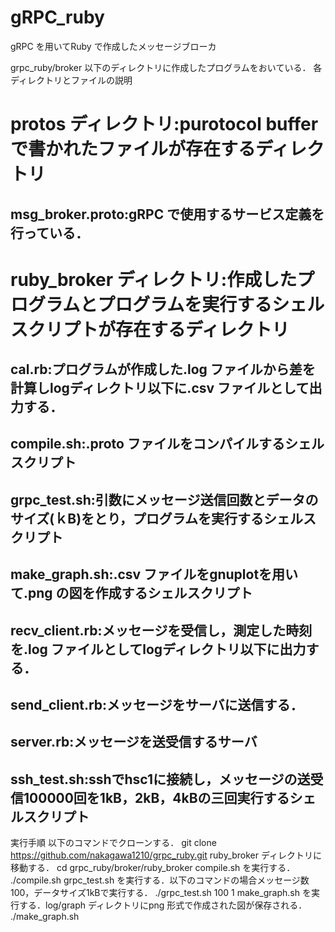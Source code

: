 gRPC_ruby 
===================================

gRPC を用いてRuby で作成したメッセージブローカ

grpc_ruby/broker 以下のディレクトリに作成したプログラムをおいている．
各ディレクトリとファイルの説明
# protos ディレクトリ:purotocol buffer で書かれたファイルが存在するディレクトリ
## msg_broker.proto:gRPC で使用するサービス定義を行っている．
# ruby_broker ディレクトリ:作成したプログラムとプログラムを実行するシェルスクリプトが存在するディレクトリ
## cal.rb:プログラムが作成した.log ファイルから差を計算しlogディレクトリ以下に.csv ファイルとして出力する．
## compile.sh:.proto ファイルをコンパイルするシェルスクリプト
## grpc_test.sh:引数にメッセージ送信回数とデータのサイズ(ｋB)をとり，プログラムを実行するシェルスクリプト
## make_graph.sh:.csv ファイルをgnuplotを用いて.png の図を作成するシェルスクリプト
## recv_client.rb:メッセージを受信し，測定した時刻を.log ファイルとしてlogディレクトリ以下に出力する．
## send_client.rb:メッセージをサーバに送信する．
## server.rb:メッセージを送受信するサーバ
## ssh_test.sh:sshでhsc1に接続し，メッセージの送受信100000回を1kB，2kB，4kBの三回実行するシェルスクリプト

実行手順
以下のコマンドでクローンする．
git clone https://github.com/nakagawa1210/grpc_ruby.git
ruby_broker ディレクトリに移動する．
cd grpc_ruby/broker/ruby_broker
compile.sh を実行する．
./compile.sh
grpc_test.sh を実行する．以下のコマンドの場合メッセージ数100，データサイズ1kBで実行する．
./grpc_test.sh 100 1
make_graph.sh を実行する．log/graph ディレクトリにpng 形式で作成された図が保存される．
./make_graph.sh